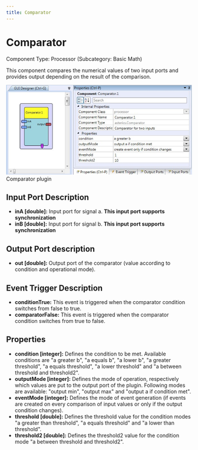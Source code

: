 ```yaml
---
title: Comparator
---
```


# Comparator

Component Type: Processor (Subcategory: Basic Math)

This component compares the numerical values of two input ports and provides output depending on the result of the comparison.

![Screenshot: Comparator plugin](./img/Comparator.jpg "Screenshot: Comparator plugin")  
Comparator plugin

## Input Port Description

- **inA \[double\]:** Input port for signal a. **This input port supports synchronization**
- **inB \[double\]:** Input port for signal b. **This input port supports synchronization**

## Output Port description

- **out \[double\]:** Output port of the comparator (value according to condition and operational mode).

## Event Trigger Description

- **conditionTrue:** This event is triggered when the comparator condition switches from false to true.
- **comparatorFalse:** This event is triggered when the comparator condition switches from true to false.

## Properties

- **condition \[integer\]:** Defines the condition to be met. Available conditions are "a greater b", "a equals b", "a lower b", "a greater threshold", "a equals threshold", "a lower threshold" and "a between threshold and threshold2".
- **outputMode \[integer\]:** Defines the mode of operation, respectively which values are put to the output port of the plugin. Following modes are available: "output min", "output max" and "output a if condition met".
- **eventMode \[integer\]:** Defines the mode of event generation (if events are created on every comparison of input values or only if the output condition changes).
- **threshold \[double\]:** Defines the threshold value for the condition modes "a greater than threshold", "a equals threshold" and "a lower than threshold".
- **threshold2 \[double\]:** Defines the threshold2 value for the condition mode "a between threshold and threshold2".
